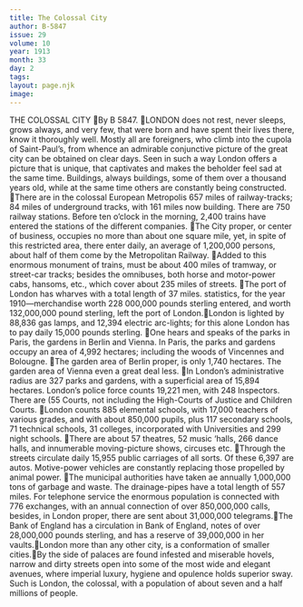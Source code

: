 ```yaml
---
title: The Colossal City
author: B-5847
issue: 29
volume: 10
year: 1913
month: 33
day: 2
tags:
layout: page.njk
image:
---
```

THE COLOSSAL CITY By B 5847. LONDON does not rest, never sleeps, grows always, and very few, that were born and have spent their lives there, know it thoroughly well. Mostly all are foreigners, who climb into the cupola of Saint-Paul’s, from whence an admirable conjunctive picture of the great city can be obtained on clear days. Seen in such a way London offers a picture that is unique, that captivates and makes the beholder feel sad at the same time. Buildings, always buildings, some of them over a thousand years old, while at the same time others are constantly being constructed. There are in the colossal European Metropolis 657 miles of railway-tracks; 84 miles of underground tracks, with 161 miles now building. There are 750 railway stations. Before ten o’clock in the morning, 2,400 trains have entered the stations of the different companies. The City proper, or center of business, occupies no more than about one square mile, yet, in spite of this restricted area, there enter daily, an average of 1,200,000 persons, about half of them come by the Metropolitan Railway. Added to this enormous monument of trains, must be about 400 miles of tramway, or street-car tracks; besides the omnibuses, both horse and motor-power cabs, hansoms, etc., which cover about 235 miles of streets. The port of London has wharves with a total length of 37 miles. statistics, for the year 1910—merchandise worth 228 000,000 pounds sterling entered, and worth 132,000,000 pound sterling, left the port of London.London is lighted by 88,836 gas lamps, and 12,394 electric arc-lights; for this alone London has to pay daily 15,000 pounds sterling. One hears and speaks of the parks in Paris, the gardens in Berlin and Vienna. In Paris, the parks and gardens occupy an area of 4,992 hectares; including the woods of Vincennes and Bolougne. The garden area of Berlin proper, is only 1,740 hectares. The garden area of Vienna even a great deal less. In London’s administrative radius are 327 parks and gardens, with a superficial area of 15,894 hectares. London’s police force counts 19,221 men, with 248 Inspectors. There are (55 Courts, not including the High-Courts of Justice and Children Courts. London counts 885 elemental schools, with 17,000 teachers of various grades, and with about 850,000 pupils, plus 117 secondary schools, 71 technical schools, 31 colleges, incorporated with Universities and 299 night schools. There are about 57 theatres, 52 music ‘halls, 266 dance halls, and innumerable moving-picture shows, circuses etc. Through the streets circulate daily 15,955 public carriages of all sorts. Of these 6,397 are autos. Motive-power vehicles are constantly replacing those propelled by animal power. The municipal authorities have taken ae annually 1,000,000 tons of garbage and waste. The drainage-pipes have a total length of 557 miles. For telephone service the enormous population is connected with 776 exchanges, with an annual connection of over 850,000,000 calls, besides, in London proper, there are sent about 31,000,000 telegrams.The Bank of England has a circulation in Bank of England, notes of over 28,000,000 pounds sterling, and has a reserve of 39,000,000 in her vaults.London more than any other city, is a conformation of smaller cities.By the side of palaces are found infested and miserable hovels, narrow and dirty streets open into some of the most wide and elegant avenues, where imperial luxury, hygiene and opulence holds superior sway. Such is London, the colossal, with a population of about seven and a half millions of people. 
